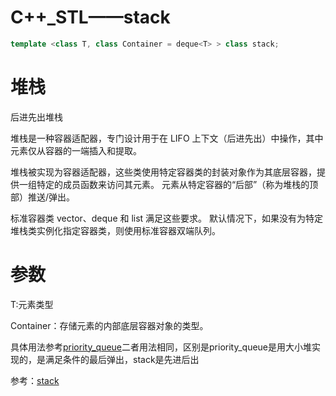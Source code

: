 # C++_STL——stack

```cpp
template <class T, class Container = deque<T> > class stack;
```

# 堆栈

后进先出堆栈

堆栈是一种容器适配器，专门设计用于在 LIFO 上下文（后进先出）中操作，其中元素仅从容器的一端插入和提取。

堆栈被实现为容器适配器，这些类使用特定容器类的封装对象作为其底层容器，提供一组特定的成员函数来访问其元素。 元素从特定容器的“后部”（称为堆栈的顶部）推送/弹出。

标准容器类 vector、deque 和 list 满足这些要求。 默认情况下，如果没有为特定堆栈类实例化指定容器类，则使用标准容器双端队列。 

# 参数

T:元素类型

Container：存储元素的内部底层容器对象的类型。 

具体用法参考[priority_queue](https://blog.csdn.net/asdasdde/article/details/120289625)二者用法相同，区别是priority_queue是用大小堆实现的，是满足条件的最后弹出，stack是先进后出

参考：[stack](http://www.cplusplus.com/reference/stack/)